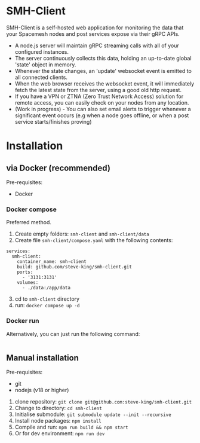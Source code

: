 <!-- This is a [Next.js](https://nextjs.org/) project bootstrapped with [`create-next-app`](https://github.com/vercel/next.js/tree/canary/packages/create-next-app).

## Getting Started

First, run the development server:

```bash
npm run dev
# or
yarn dev
# or
pnpm dev
# or
bun dev
```

Open [http://localhost:3000](http://localhost:3000) with your browser to see the result.

You can start editing the page by modifying `app/page.tsx`. The page auto-updates as you edit the file.

This project uses [`next/font`](https://nextjs.org/docs/basic-features/font-optimization) to automatically optimize and load Inter, a custom Google Font.

## Learn More

To learn more about Next.js, take a look at the following resources:

- [Next.js Documentation](https://nextjs.org/docs) - learn about Next.js features and API.
- [Learn Next.js](https://nextjs.org/learn) - an interactive Next.js tutorial.

You can check out [the Next.js GitHub repository](https://github.com/vercel/next.js/) - your feedback and contributions are welcome!

## Deploy on Vercel

The easiest way to deploy your Next.js app is to use the [Vercel Platform](https://vercel.com/new?utm_medium=default-template&filter=next.js&utm_source=create-next-app&utm_campaign=create-next-app-readme) from the creators of Next.js.

Check out our [Next.js deployment documentation](https://nextjs.org/docs/deployment) for more details. -->

# SMH-Client

SMH-Client is a self-hosted web application for monitoring the data that your Spacemesh nodes and post services expose via their gRPC APIs.

- A node.js server will maintain gRPC streaming calls with all of your configured instances.
- The server continuously collects this data, holding an up-to-date global 'state' object in memory.
- Whenever the state changes, an 'update' websocket event is emitted to all connected clients.
- When the web browser receives the websocket event, it will immediately fetch the latest state from the server, using a good old http request.
- If you have a VPN or ZTNA (Zero Trust Network Access) solution for remote access, you can easily check on your nodes from any location.
- (Work in progress) - You can also set email alerts to trigger whenever a significant event occurs (e.g when a node goes offline, or when a post service starts/finishes proving)

# Installation

## via Docker (recommended)

Pre-requisites:

- Docker

### Docker compose

Preferred method.

1. Create empty folders: `smh-client` and `smh-client/data`
2. Create file `smh-client/compose.yaml` with the following contents:

```
services:
  smh-client:
    container_name: smh-client
    build: github.com/steve-king/smh-client.git
    ports:
      - '3131:3131'
    volumes:
      - ./data:/app/data
```

3. cd to `smh-client` directory
4. run: `docker compose up -d`

### Docker run

Alternatively, you can just run the following command:

```

```

## Manual installation

Pre-requisites:

- git
- nodejs (v18 or higher)

1. clone repository: `git clone git@github.com:steve-king/smh-client.git`
2. Change to directory: `cd smh-client`
3. Initialise submodule: `git submodule update --init --recursive`
4. Install node packages: `npm install`
5. Compile and run: `npm run build && npm start`
6. Or for dev environment: `npm run dev`
